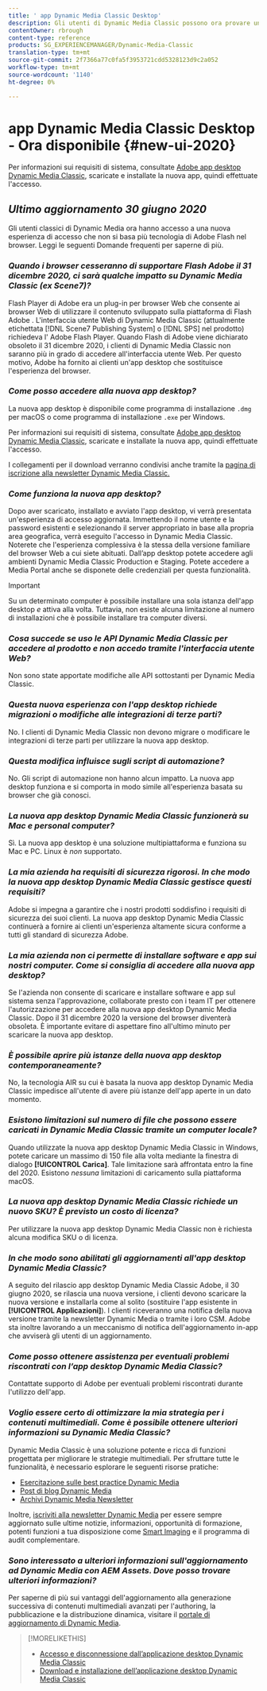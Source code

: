 ```yaml
---
title: ' app Dynamic Media Classic Desktop'
description: Gli utenti di Dynamic Media Classic possono ora provare un aggiornamento completo dell'interfaccia utente. L'esperienza fornisce un accesso aggiornato con collegamenti a preziose risorse, più questo aggiornamento non si basa più  tecnologia di Flash Adobe nel browser.
contentOwner: rbrough
content-type: reference
products: SG_EXPERIENCEMANAGER/Dynamic-Media-Classic
translation-type: tm+mt
source-git-commit: 2f7366a77c0fa5f3953721cdd5328123d9c2a052
workflow-type: tm+mt
source-wordcount: '1140'
ht-degree: 0%

---
```



#  app Dynamic Media Classic Desktop - Ora disponibile {#new-ui-2020}

Per informazioni sui requisiti di sistema, consultate [ Adobe app desktop Dynamic Media Classic](/help/dynamic-media-classic-desktop-app.md), scaricate e installate la nuova app, quindi effettuate l&#39;accesso.

## _Ultimo aggiornamento 30 giugno 2020_

Gli utenti classici di Dynamic Media ora hanno accesso a una nuova esperienza di accesso che non si basa più  tecnologia di Adobe Flash nel browser. Leggi le seguenti Domande frequenti per saperne di più.

### **_Quando i browser cesseranno di supportare  Flash Adobe il 31 dicembre 2020, ci sarà qualche impatto su Dynamic Media Classic (ex Scene7)?_**

 Flash Player di Adobe era un plug-in per browser Web che consente ai browser Web di utilizzare il contenuto sviluppato sulla piattaforma di Flash Adobe . L&#39;interfaccia utente Web di Dynamic Media Classic (attualmente etichettata [!DNL Scene7 Publishing System] o [!DNL SPS] nel prodotto) richiedeva l&#39; Adobe Flash Player. Quando  Flash di Adobe viene dichiarato obsoleto il 31 dicembre 2020, i clienti di Dynamic Media Classic non saranno più in grado di accedere all&#39;interfaccia utente Web. Per questo motivo,  Adobe ha fornito ai clienti un&#39;app desktop che sostituisce l&#39;esperienza del browser.

### **_Come posso accedere alla nuova app desktop?_**

La nuova app desktop è disponibile come programma di installazione `.dmg` per macOS o come programma di installazione `.exe` per Windows.

Per informazioni sui requisiti di sistema, consultate [ Adobe app desktop Dynamic Media Classic](/help/dynamic-media-classic-desktop-app.md), scaricate e installate la nuova app, quindi effettuate l&#39;accesso.

I collegamenti per il download verranno condivisi anche tramite la [pagina di iscrizione alla newsletter Dynamic Media Classic.](https://www.adobe.com/subscription/dynamic-media-newsletter.html)

### **_Come funziona la nuova app desktop?_**

Dopo aver scaricato, installato e avviato l&#39;app desktop, vi verrà presentata un&#39;esperienza di accesso aggiornata. Immettendo il nome utente e la password esistenti e selezionando il server appropriato in base alla propria area geografica, verrà eseguito l&#39;accesso in Dynamic Media Classic. Noterete che l&#39;esperienza complessiva è la stessa della versione familiare del browser Web a cui siete abituati. Dall’app desktop potete accedere agli ambienti Dynamic Media Classic Production e Staging. Potete accedere a Media Portal anche se disponete delle credenziali per questa funzionalità.

>[!IMPORTANT]
>
>Su un determinato computer è possibile installare una sola istanza dell&#39;app desktop *e* attiva alla volta. Tuttavia, non esiste alcuna limitazione al numero di installazioni che è possibile installare tra computer diversi.

### **_Cosa succede se uso le API Dynamic Media Classic per accedere al prodotto e non accedo tramite l&#39;interfaccia utente Web?_**

Non sono state apportate modifiche alle API sottostanti per Dynamic Media Classic.

### **_Questa nuova esperienza con l&#39;app desktop richiede migrazioni o modifiche alle integrazioni di terze parti?_**

No. I clienti di Dynamic Media Classic non devono migrare o modificare le integrazioni di terze parti per utilizzare la nuova app desktop.

### **_Questa modifica influisce sugli script di automazione?_**

No. Gli script di automazione non hanno alcun impatto. La nuova app desktop funziona e si comporta in modo simile all&#39;esperienza basata su browser che già conosci.

### **_La nuova app desktop Dynamic Media Classic funzionerà su Mac e personal computer?_**

Sì. La nuova app desktop è una soluzione multipiattaforma e funziona su Mac e PC. Linux è *non* supportato.

### **_La mia azienda ha requisiti di sicurezza rigorosi. In che modo la nuova app desktop Dynamic Media Classic gestisce questi requisiti?_**

 Adobe si impegna a garantire che i nostri prodotti soddisfino i requisiti di sicurezza dei suoi clienti. La nuova app desktop Dynamic Media Classic continuerà a fornire ai clienti un&#39;esperienza altamente sicura conforme a tutti gli standard di sicurezza  Adobe.

### **_La mia azienda non ci permette di installare software e app sui nostri computer. Come si consiglia di accedere alla nuova app desktop?_**

Se l&#39;azienda non consente di scaricare e installare software e app sul sistema senza l&#39;approvazione, collaborate presto con i team IT per ottenere l&#39;autorizzazione per accedere alla nuova app desktop Dynamic Media Classic. Dopo il 31 dicembre 2020 la versione del browser diventerà obsoleta. È importante evitare di aspettare fino all&#39;ultimo minuto per scaricare la nuova app desktop.

### **_È possibile aprire più istanze della nuova app desktop contemporaneamente?_**

No, la tecnologia AIR su cui è basata la nuova app desktop Dynamic Media Classic impedisce all&#39;utente di avere più istanze dell&#39;app aperte in un dato momento.

### **_Esistono limitazioni sul numero di file che possono essere caricati in Dynamic Media Classic tramite un computer locale?_**

Quando utilizzate la nuova app desktop Dynamic Media Classic in Windows, potete caricare un massimo di 150 file alla volta mediante la finestra di dialogo **[!UICONTROL Carica]**. Tale limitazione sarà affrontata entro la fine del 2020. Esistono *nessuna* limitazioni di caricamento sulla piattaforma macOS.

### **_La nuova app desktop Dynamic Media Classic richiede un nuovo SKU? È previsto un costo di licenza?_**

Per utilizzare la nuova app desktop Dynamic Media Classic non è richiesta alcuna modifica SKU o di licenza.

### **_In che modo sono abilitati gli aggiornamenti all&#39;app desktop Dynamic Media Classic?_**

A seguito del rilascio  app desktop Dynamic Media Classic Adobe, il 30 giugno 2020, se   rilascia una nuova versione, i clienti devono scaricare la nuova versione e installarla come al solito (sostituire l&#39;app esistente in **[!UICONTROL Applicazioni]**). I clienti riceveranno una notifica della nuova versione tramite la newsletter Dynamic Media o tramite i loro CSM.  Adobe sta inoltre lavorando a un meccanismo di notifica dell&#39;aggiornamento in-app che avviserà gli utenti di un aggiornamento.

### **_Come posso ottenere assistenza per eventuali problemi riscontrati con l’app desktop Dynamic Media Classic?_**

Contattate  supporto di Adobe per eventuali problemi riscontrati durante l&#39;utilizzo dell&#39;app.

### **_Voglio essere certo di ottimizzare la mia strategia per i contenuti multimediali. Come è possibile ottenere ulteriori informazioni su Dynamic Media Classic?_**

Dynamic Media Classic è una soluzione potente e ricca di funzioni progettata per migliorare le strategie multimediali. Per sfruttare tutte le funzionalità, è necessario esplorare le seguenti risorse pratiche:

* [Esercitazione sulle best practice Dynamic Media](https://experienceleague.adobe.com/docs/experience-manager-learn/dynamic-media-classic-tutorial/overview.html)
* [Post di blog Dynamic Media](https://theblog.adobe.com/tag/dynamic-media/)
* [Archivi Dynamic Media Newsletter](https://experienceleague.adobe.com/docs/dynamic-media-classic/using/dynamic-media-newsletter.html)

Inoltre, [iscriviti alla newsletter Dynamic Media](https://www.adobe.com/subscription/dynamic-media-newsletter.html) per essere sempre aggiornato sulle ultime notizie, informazioni, opportunità di formazione, potenti funzioni a tua disposizione come [Smart Imaging](https://experienceleague.adobe.com/docs/experience-manager-65/assets/dynamic/imaging-faq.html#dynamic) e il programma di audit complementare.

### **_Sono interessato a ulteriori informazioni sull&#39;aggiornamento ad Dynamic Media con  AEM Assets. Dove posso trovare ulteriori informazioni?_**

Per saperne di più sui vantaggi dell&#39;aggiornamento alla generazione successiva di contenuti multimediali avanzati per l&#39;authoring, la pubblicazione e la distribuzione dinamica, visitare il [portale di aggiornamento di Dynamic Media](http://exploreadobe.com/dynamic-media-upgrade/).

>[!MORELIKETHIS]
>
>* [Accesso e disconnessione dall’applicazione desktop Dynamic Media Classic](/help/signing-out.md)
>* [Download e installazione dell’applicazione desktop Dynamic Media Classic](/help/dynamic-media-classic-desktop-app.md)



<!-- SAVE - OLD LINK TO BEST PRACTICES GUIDE IN PDF https://www.adobe.com/content/dam/www/us/en/marketing/experience-manager-assets/dynamic-media/adobe-dynamic-media-classic-best-practices-guide.pdf -->

